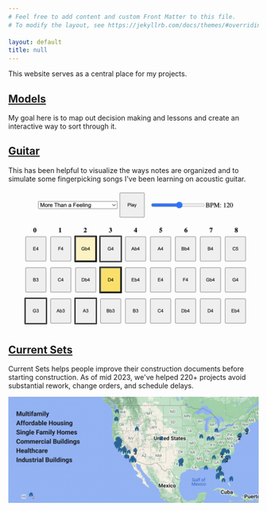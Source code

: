 ```yaml
---
# Feel free to add content and custom Front Matter to this file.
# To modify the layout, see https://jekyllrb.com/docs/themes/#overriding-theme-defaults

layout: default
title: null
---
```


This website serves as a central place for my projects.


## [Models](/models/)
My goal here is to map out decision making and lessons and create an interactive way to sort through it.

## [Guitar](/guitar/)
This has been helpful to visualize the ways notes are organized and to simulate some fingerpicking songs I've been learning on acoustic guitar.

[![Guitar Simulator](/img/guitarsim.png)](/guitar/)

## [Current Sets](/cs/)
Current Sets helps people improve their construction documents before starting construction. As of mid 2023, we've helped 220+ projects avoid substantial rework, change orders, and schedule delays.

[![Projects reviewed](/img/map.png)](/cs/)

